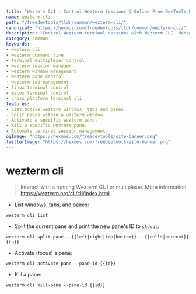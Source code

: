 ```yaml
---
title: "Wezterm CLI - Control Wezterm Sessions | Online Free DevTools by Hexmos"
name: wezterm-cli
path: "/freedevtools/tldr/common/wezterm-cli/"
canonical: "https://hexmos.com/freedevtools/tldr/common/wezterm-cli/"
description: "Control Wezterm terminal sessions with Wezterm CLI. Manage windows, panes, and tabs directly from the command line. Free online tool, no registration required."
category: common
keywords:
- wezterm cli
- wezterm command line
- terminal multiplexer control
- wezterm session manager
- wezterm window management
- wezterm pane control
- wezterm tab management
- linux terminal control
- macos terminal control
- cross platform terminal cli
features:
- List active wezterm windows, tabs and panes.
- Split panes within a wezterm window.
- Activate a specific wezterm pane.
- Kill a specific wezterm pane.
- Automate terminal session management.
ogImage: "https://hexmos.com/freedevtools/site-banner.png"
twitterImage: "https://hexmos.com/freedevtools/site-banner.png"
---
```


# wezterm cli

> Interact with a running Wezterm GUI or multiplexer.
> More information: <https://wezterm.org/cli/cli/index.html>.

- List windows, tabs, and panes:

`wezterm cli list`

- Split the current pane and print the new pane's ID to `stdout`:

`wezterm cli split-pane --{{left|right|top|bottom}} --{{cells|percent}} {{n}}`

- Activate (focus) a pane:

`wezterm cli activate-pane --pane-id {{id}}`

- Kill a pane:

`wezterm cli kill-pane --pane-id {{id}}`

